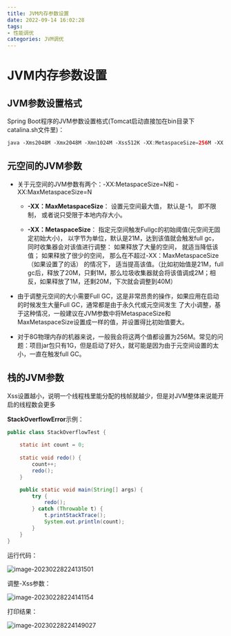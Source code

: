 ```yaml
---
title: JVM内存参数设置
date: 2022-09-14 16:02:28
tags:
- 性能调优
categories: JVM调优
---
```


# **JVM内存参数设置**



## JVM参数设置格式

Spring Boot程序的JVM参数设置格式(Tomcat启动直接加在bin目录下catalina.sh文件里)：

```java
java ‐Xms2048M ‐Xmx2048M ‐Xmn1024M ‐Xss512K ‐XX:MetaspaceSize=256M ‐XX:MaxMetaspaceSize=256M ‐jar microservice‐eureka‐server.jar 
```

## 元空间的JVM参数

- 关于元空间的JVM参数有两个：-XX:MetaspaceSize=N和 -XX:MaxMetaspaceSize=N

  - **-XX：MaxMetaspaceSize**： 设置元空间最大值， 默认是-1， 即不限制， 或者说只受限于本地内存大小。 

  - **-XX：MetaspaceSize**： 指定元空间触发Fullgc的初始阈值(元空间无固定初始大小)， 以字节为单位，默认是21M，达到该值就会触发full gc， 同时收集器会对该值进行调整： 如果释放了大量的空间， 就适当降低该值； 如果释放了很少的空间， 那么在不超过-XX：MaxMetaspaceSize（如果设置了的话） 的情况下， 适当提高该值。（比如初始值是21M，full gc后，释放了20M，只剩1M，那么垃圾收集器就会将该值调成2M；相反，如果释放了1M，还剩20M，下次就会调整到40M）

- 由于调整元空间的大小需要Full GC，这是非常昂贵的操作，如果应用在启动的时候发生大量Full GC，通常都是由于永久代或元空间发生 了大小调整，基于这种情况，一般建议在JVM参数中将MetaspaceSize和MaxMetaspaceSize设置成一样的值，并设置得比初始值要大。

- 对于8G物理内存的机器来说，一般我会将这两个值都设置为256M。常见的问题：项目jar包只有1G，但是启动了好久，就可能是因为由于元空间设置的太小，一直在触发full GC。

## 栈的JVM参数

Xss设置越小，说明一个线程栈里能分配的栈帧就越少，但是对JVM整体来说能开启的线程数会更多 

**StackOverflowError**示例：

```java
public class StackOverflowTest {
    
    static int count = 0;
    
    static void redo() {
        count++;
        redo();
    }

    public static void main(String[] args) {
        try {
            redo();
        } catch (Throwable t) {
            t.printStackTrace();
            System.out.println(count);
        }
    }
}
```

运行代码：

![image-20230228224131501](https://panyuro.oss-cn-beijing.aliyuncs.com/image-20230228224131501.png)

调整-Xss参数：

![image-20230228224141154](https://panyuro.oss-cn-beijing.aliyuncs.com/image-20230228224141154.png)

打印结果：

![image-20230228224149027](https://panyuro.oss-cn-beijing.aliyuncs.com/image-20230228224149027.png)
